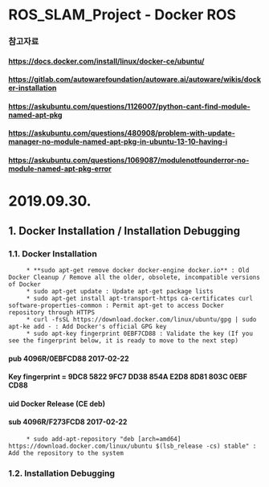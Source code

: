 # ROS_SLAM_Project - Docker ROS

### 참고자료
#### https://docs.docker.com/install/linux/docker-ce/ubuntu/
#### https://gitlab.com/autowarefoundation/autoware.ai/autoware/wikis/docker-installation
#### https://askubuntu.com/questions/1126007/python-cant-find-module-named-apt-pkg
#### https://askubuntu.com/questions/480908/problem-with-update-manager-no-module-named-apt-pkg-in-ubuntu-13-10-having-i
#### https://askubuntu.com/questions/1069087/modulenotfounderror-no-module-named-apt-pkg-error

# 2019.09.30.
## 1. Docker Installation / Installation Debugging
### 1.1. Docker Installation
         * **sudo apt-get remove docker docker-engine docker.io** : Old Docker Cleanup / Remove all the older, obsolete, incompatible versions of Docker
         * sudo apt-get update : Update apt-get package lists
         * sudo apt-get install apt-transport-https ca-certificates curl software-properties-common : Permit apt-get to access Docker repository through HTTPS
         * curl -fsSL https://download.docker.com/linux/ubuntu/gpg | sudo apt-ke add - : Add Docker's official GPG key
         * sudo apt-key fingerprint 0EBF7CD88 : Validate the key (If you see the fingerprint below, it is ready to move to the next step)
#### pub 4096R/0EBFCD88 2017-02-22
####     Key fingerprint = 9DC8 5822 9FC7 DD38 854A E2D8 8D81 803C 0EBF CD88
####     uid Docker Release (CE deb)
####     sub 4096R/F273FCD8 2017-02-22

         * sudo add-apt-repository "deb [arch=amd64] https://download.docker.com/linux/ubuntu $(lsb_release -cs) stable" : Add the repository to the system

### 1.2. Installation Debugging


